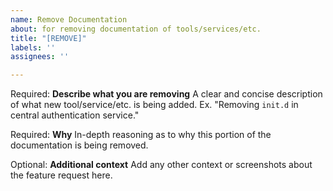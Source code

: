 ```yaml
---
name: Remove Documentation
about: for removing documentation of tools/services/etc.
title: "[REMOVE]"
labels: ''
assignees: ''

---
```


Required: **Describe what you are removing**
A clear and concise description of what new tool/service/etc. is being added.
Ex. "Removing `init.d` in central authentication service."

Required: **Why**
In-depth reasoning as to why this portion of the documentation is being removed. 

Optional: **Additional context**
Add any other context or screenshots about the feature request here.
